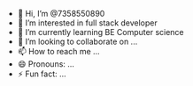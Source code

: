 - 👋 Hi, I’m @7358550890
- 👀 I’m interested in full stack developer 
- 🌱 I’m currently learning BE Computer science 
- 💞️ I’m looking to collaborate on ...
- 📫 How to reach me ...
- 😄 Pronouns: ...
- ⚡ Fun fact: ...

<!---
7358550890/7358550890 is a ✨ special ✨ repository because its `README.md` (this file) appears on your GitHub profile.
You can click the Preview link to take a look at your changes.
--->
